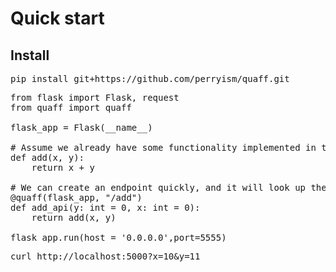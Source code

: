 # Quick start

## Install

<pre>
pip install git+https://github.com/perryism/quaff.git
</pre>

<pre>
from flask import Flask, request
from quaff import quaff

flask_app = Flask(__name__)

# Assume we already have some functionality implemented in the system
def add(x, y):
    return x + y

# We can create an endpoint quickly, and it will look up the inputs in query string or form variables
@quaff(flask_app, "/add")
def add_api(y: int = 0, x: int = 0):
    return add(x, y)

flask_app.run(host = '0.0.0.0',port=5555)
</pre>


<pre>
curl http://localhost:5000?x=10&y=11
</pre>
